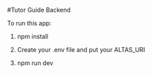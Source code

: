 #Tutor Guide Backend

To run this app:

1. npm install

2. Create your .env file and put your ALTAS_URI

3. npm run dev